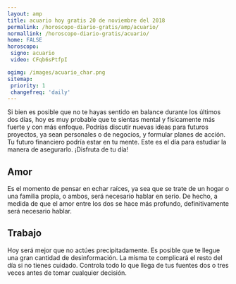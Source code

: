 ```yaml
---
layout: amp
title: acuario hoy gratis 20 de noviembre del 2018 
permalink: /horoscopo-diario-gratis/amp/acuario/
normallink: /horoscopo-diario-gratis/acuario/
home: FALSE
horoscopo:
 signo: acuario
 video: CFqb6sPtfpI

ogimg: /images/acuario_char.png
sitemap:
 priority: 1
 changefreq: 'daily'
---
```



Si bien es posible que no te hayas sentido en balance durante los últimos dos días, hoy es muy probable que te sientas mental y físicamente más fuerte y con más enfoque. Podrías discutir nuevas ideas para futuros proyectos, ya sean personales o de negocios, y formular planes de acción. Tu futuro financiero podría estar en tu mente. Este es el día para estudiar la manera de asegurarlo. ¡Disfruta de tu día!

## Amor

Es el momento de pensar en echar raíces, ya sea que se trate de un hogar o una familia propia, o ambos, será necesario hablar en serio. De hecho, a medida de que el amor entre los dos se hace más profundo, definitivamente será necesario hablar.

## Trabajo

Hoy será mejor que no actúes precipitadamente. Es posible que te llegue una gran cantidad de desinformación. La misma te complicará el resto del día si no tienes cuidado. Controla todo lo que llega de tus fuentes dos o tres veces antes de tomar cualquier decisión.